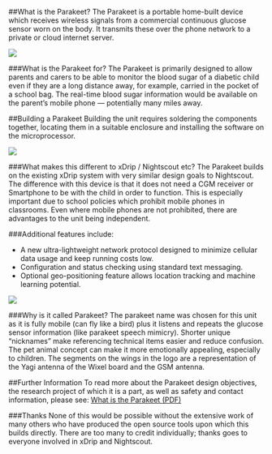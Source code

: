 ##What is the Parakeet?
The Parakeet is a portable home-built device which receives wireless signals from a commercial continuous glucose sensor worn on the body. It transmits these over the phone network to a private or cloud internet server.

![](https://github.com/jamorham/zz-misc-jamorham/blob/master/blob/images/parakeetboxed-small.jpg)

###What is the Parakeet for?
The Parakeet is primarily designed to allow parents and carers to be able to monitor the blood sugar of a diabetic child even if they are a long distance away, for example, carried in the pocket of a school bag. The real-time blood sugar information would be available on the parent’s mobile phone — potentially many miles away.

##Building a Parakeet
Building the unit requires soldering the components together, locating them in a suitable enclosure and installing the software on the microprocessor. 

![](https://github.com/jamorham/zz-misc-jamorham/blob/master/blob/images/parakeet-wiring-snapshot-800.png)

###What makes this different to xDrip / Nightscout etc?
The Parakeet builds on the existing xDrip system with very similar design goals to Nightscout. The difference with this device is that it does not need a CGM receiver or Smartphone to be with the child in order to function. This is especially important due to school policies which prohibit mobile phones in classrooms. Even where mobile phones are not prohibited, there are advantages to the unit being independent.

###Additional features include:
* A new ultra-lightweight network protocol designed to minimize cellular data usage and keep running costs low.
* Configuration and status checking using standard text messaging. 
* Optional geo-positioning feature allows location tracking and machine learning potential.   

![](https://github.com/jamorham/zz-misc-jamorham/blob/master/blob/images/parakeet-r2-text-message-configure-818.png)

###Why is it called Parakeet?
The parakeet name was chosen for this unit as it is fully mobile (can fly like a bird) plus it listens and repeats the glucose sensor information (like parakeet speech mimicry). Shorter unique “nicknames” make referencing technical items easier and reduce confusion. The pet animal concept can make it more emotionally appealing, especially to children. The segments on the wings in the logo are a representation of the Yagi antenna of the Wixel board and the GSM antenna.

##Further Information
To read more about the Parakeet design objectives, the research project of which it is a part, as well as safety and contact information, please see: [What is the Parakeet (PDF)](https://drive.google.com/file/d/0B6mvYVNVC-fOQU5XQS14NERwYjA/view?usp=sharing)

###Thanks
None of this would be possible without the extensive work of many others who have produced the open source tools upon which this builds directly.  There are too many to credit individually; thanks goes to everyone involved in xDrip and Nightscout.
